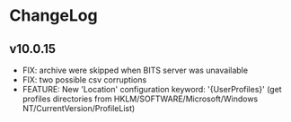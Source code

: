 # ChangeLog

## v10.0.15
- FIX: archive were skipped when BITS server was unavailable
- FIX: two possible csv corruptions
- FEATURE: New 'Location' configuration keyword: '{UserProfiles}' (get profiles directories from HKLM/SOFTWARE/Microsoft/Windows NT/CurrentVersion/ProfileList)
